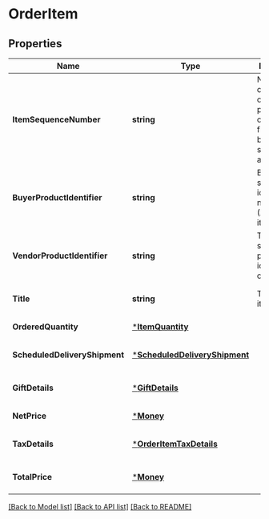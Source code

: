 # OrderItem

## Properties
Name | Type | Description | Notes
------------ | ------------- | ------------- | -------------
**ItemSequenceNumber** | **string** | Numbering of the item on the purchase order. The first item will be 1, the second 2, and so on. | [default to null]
**BuyerProductIdentifier** | **string** | Buyer&#x27;s standard identification number (ASIN) of an item. | [optional] [default to null]
**VendorProductIdentifier** | **string** | The vendor selected product identification of the item. | [optional] [default to null]
**Title** | **string** | Title for the item. | [optional] [default to null]
**OrderedQuantity** | [***ItemQuantity**](ItemQuantity.md) |  | [default to null]
**ScheduledDeliveryShipment** | [***ScheduledDeliveryShipment**](ScheduledDeliveryShipment.md) |  | [optional] [default to null]
**GiftDetails** | [***GiftDetails**](GiftDetails.md) |  | [optional] [default to null]
**NetPrice** | [***Money**](Money.md) |  | [default to null]
**TaxDetails** | [***OrderItemTaxDetails**](OrderItem_taxDetails.md) |  | [optional] [default to null]
**TotalPrice** | [***Money**](Money.md) |  | [optional] [default to null]

[[Back to Model list]](../README.md#documentation-for-models) [[Back to API list]](../README.md#documentation-for-api-endpoints) [[Back to README]](../README.md)


